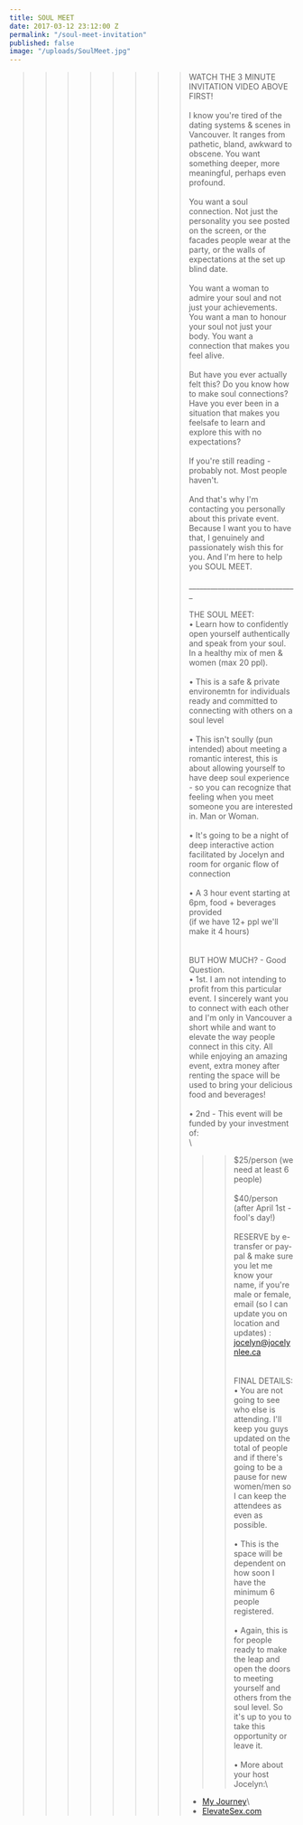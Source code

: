 ```yaml
---
title: SOUL MEET
date: 2017-03-12 23:12:00 Z
permalink: "/soul-meet-invitation"
published: false
image: "/uploads/SoulMeet.jpg"
---
```


> > > > > > > > WATCH THE 3 MINUTE INVITATION VIDEO ABOVE FIRST!\
> > > > > > > > \
> > > > > > > > I know you're tired of the dating systems & scenes in Vancouver. It ranges from pathetic, bland, awkward to obscene. You want something deeper, more meaningful, perhaps even profound.\
> > > > > > > > \
> > > > > > > > You want a soul connection. Not just the personality you see posted on the screen, or the facades people wear at the party, or the walls of expectations at the set up blind date.\
> > > > > > > > \
> > > > > > > > You want a woman to admire your soul and not just your achievements. You want a man to honour your soul not just your body. You want a connection that makes you feel alive.\
> > > > > > > > \
> > > > > > > > But have you ever actually felt this? Do you know how to make soul connections? Have you ever been in a situation that makes you feelsafe to learn and explore this with no expectations?\
> > > > > > > > \
> > > > > > > > If you're still reading - probably not. Most people haven't.\
> > > > > > > > \
> > > > > > > > And that's why I'm contacting you personally about this private event. Because I want you to have that, I genuinely and passionately wish this for you. And I'm here to help you SOUL MEET.\
> > > > > > > > \
> > > > > > > > ______________________________\
> > > > > > > > \
> > > > > > > > THE SOUL MEET:\
> > > > > > > > • Learn how to confidently open yourself authentically and speak from your soul. In a healthy mix of men & women (max 20 ppl).\
> > > > > > > > \
> > > > > > > > • This is a safe & private environemtn for individuals ready and committed to connecting with others on a soul level\
> > > > > > > > \
> > > > > > > > • This isn't soully (pun intended) about meeting a romantic interest, this is about allowing yourself to have deep soul experience - so you can recognize that feeling when you meet someone you are interested in. Man or Woman.\
> > > > > > > > \
> > > > > > > > • It's going to be a night of deep interactive action facilitated by Jocelyn and room for organic flow of connection\
> > > > > > > > \
> > > > > > > > • A 3 hour event starting at 6pm, food \+ beverages provided\
> > > > > > > > \(if we have 12\+ ppl we'll make it 4 hours)\
> > > > > > > > \
> > > > > > > > \
> > > > > > > > BUT HOW MUCH? - Good Question.\
> > > > > > > > • 1st. I am not intending to profit from this particular event. I sincerely want you to connect with each other and I'm only in Vancouver a short while and want to elevate the way people connect in this city. All while enjoying an amazing event, extra money after renting the space will be used to bring your delicious food and beverages!\
> > > > > > > > \
> > > > > > > > • 2nd - This event will be funded by your investment of:\
> > > > > > > > \
> > > > > > > > >> $25/person (we need at least 6 people)\
> > > > > > > > \
> > > > > > > > >> $40/person (after April 1st - fool's day!)\
> > > > > > > > \
> > > > > > > > >> RESERVE by e-transfer or pay-pal & make sure you let me know your name, if you're male or female, email (so I can update you on location and updates) : jocelyn@jocelynlee.ca\
> > > > > > > > \
> > > > > > > > \
> > > > > > > > FINAL DETAILS:\
> > > > > > > > • You are not going to see who else is attending. I'll keep you guys updated on the total of people and if there's going to be a pause for new women/men so I can keep the attendees as even as possible.\
> > > > > > > > \
> > > > > > > > • This is the space will be dependent on how soon I have the minimum 6 people registered.\
> > > > > > > > \
> > > > > > > > • Again, this is for people ready to make the leap and open the doors to meeting yourself and others from the soul level. So it's up to you to take this opportunity or leave it.\
> > > > > > > > \
> > > > > > > > • More about your host Jocelyn:\
> > > > > > > > - [My Journey](http://www.jocelynlee.ca/my-journey/)\
> > > > > > > > - [ElevateSex.com](http://elevatesex.com/)